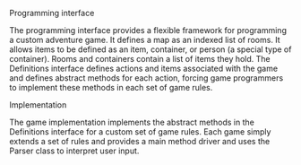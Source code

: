 Programming interface

The programming interface provides a flexible framework for programming a custom adventure game. It defines a map as an indexed list of rooms. It allows items to be defined as an item, container, or person (a special type of container). Rooms and containers contain a list of items they hold. The Definitions interface defines actions and items associated with the game and defines abstract methods for each action, forcing game programmers to implement these methods in each set of game rules.

Implementation 

The game implementation implements the abstract methods in the Definitions interface for a custom set of game rules. Each game simply extends a set of rules and provides a main method driver and uses the Parser class to interpret user input.

